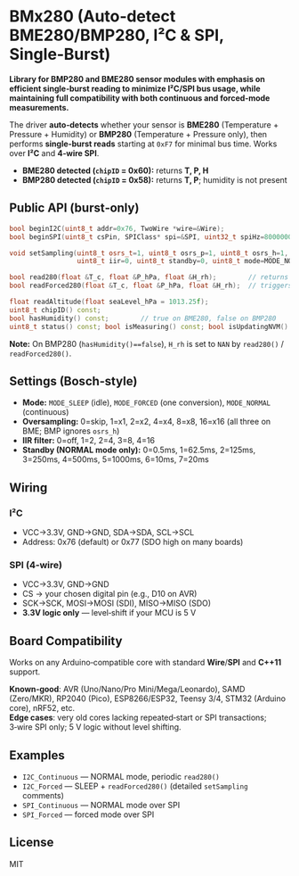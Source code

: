 # BMx280 (Auto‑detect BME280/BMP280, I²C & SPI, Single‑Burst)

**Library for BMP280 and BME280 sensor modules with emphasis on efficient single‑burst reading to minimize I²C/SPI bus usage, while maintaining full compatibility with both continuous and forced‑mode measurements.**

The driver **auto‑detects** whether your sensor is **BME280** (Temperature + Pressure + Humidity) or **BMP280** (Temperature + Pressure only), then performs **single‑burst reads** starting at `0xF7` for minimal bus time. Works over **I²C** and **4‑wire SPI**.

- **BME280 detected (`chipID` = 0x60):** returns **T, P, H**
- **BMP280 detected (`chipID` = 0x58):** returns **T, P**; humidity is not present

## Public API (burst‑only)
```cpp
bool beginI2C(uint8_t addr=0x76, TwoWire *wire=&Wire);
bool beginSPI(uint8_t csPin, SPIClass* spi=&SPI, uint32_t spiHz=8000000UL);

void setSampling(uint8_t osrs_t=1, uint8_t osrs_p=1, uint8_t osrs_h=1,
                 uint8_t iir=0, uint8_t standby=0, uint8_t mode=MODE_NORMAL);

bool read280(float &T_c, float &P_hPa, float &H_rh);        // returns T,P,(H if present)
bool readForced280(float &T_c, float &P_hPa, float &H_rh);  // triggers one conversion then reads burst

float readAltitude(float seaLevel_hPa = 1013.25f);
uint8_t chipID() const;
bool hasHumidity() const;        // true on BME280, false on BMP280
uint8_t status() const; bool isMeasuring() const; bool isUpdatingNVM() const;
```

**Note:** On BMP280 (`hasHumidity()==false`), `H_rh` is set to `NAN` by `read280()` / `readForced280()`.

## Settings (Bosch‑style)
- **Mode:** `MODE_SLEEP` (idle), `MODE_FORCED` (one conversion), `MODE_NORMAL` (continuous)
- **Oversampling:** 0=skip, 1=x1, 2=x2, 4=x4, 8=x8, 16=x16  (all three on BME; BMP ignores `osrs_h`)
- **IIR filter:** 0=off, 1=2, 2=4, 3=8, 4=16
- **Standby (NORMAL mode only):** 0=0.5ms, 1=62.5ms, 2=125ms, 3=250ms, 4=500ms, 5=1000ms, 6=10ms, 7=20ms

## Wiring

### I²C
- VCC→3.3V, GND→GND, SDA→SDA, SCL→SCL
- Address: 0x76 (default) or 0x77 (SDO high on many boards)

### SPI (4‑wire)
- VCC→3.3V, GND→GND
- CS → your chosen digital pin (e.g., D10 on AVR)
- SCK→SCK, MOSI→MOSI (SDI), MISO→MISO (SDO)
- **3.3V logic only** — level‑shift if your MCU is 5 V

## Board Compatibility
Works on any Arduino‑compatible core with standard **Wire**/**SPI** and **C++11** support.

**Known‑good**: AVR (Uno/Nano/Pro Mini/Mega/Leonardo), SAMD (Zero/MKR), RP2040 (Pico), ESP8266/ESP32, Teensy 3/4, STM32 (Arduino core), nRF52, etc.  
**Edge cases**: very old cores lacking repeated‑start or SPI transactions; 3‑wire SPI only; 5 V logic without level shifting.

## Examples
- `I2C_Continuous` — NORMAL mode, periodic `read280()`
- `I2C_Forced` — SLEEP + `readForced280()` (detailed `setSampling` comments)
- `SPI_Continuous` — NORMAL mode over SPI
- `SPI_Forced` — forced mode over SPI

## License
MIT

